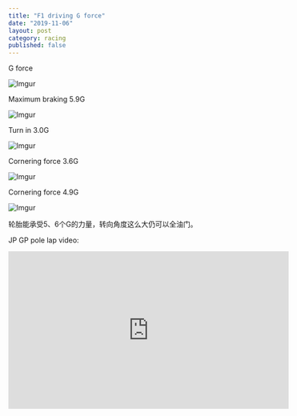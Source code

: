 ```yaml
---
title: "F1 driving G force"
date: "2019-11-06"
layout: post
category: racing
published: false
---
```


G force 

![Imgur](https://i.imgur.com/8omGrnt.png)

Maximum braking 5.9G 

![Imgur](https://i.imgur.com/ITum5mn.png)

Turn in 3.0G 

![Imgur](https://i.imgur.com/IPgAWrz.png)

Cornering force 3.6G 

![Imgur](https://i.imgur.com/7bOapvl.png)

Cornering force 4.9G 

![Imgur](https://i.imgur.com/8ZY0ivl.png)

轮胎能承受5、6个G的力量，转向角度这么大仍可以全油门。

JP GP pole lap video: 

<iframe width="560" height="315" src="https://www.youtube.com/embed/UoCca4kUTf4" frameborder="0" allow="accelerometer; autoplay; encrypted-media; gyroscope; picture-in-picture" allowfullscreen></iframe>
